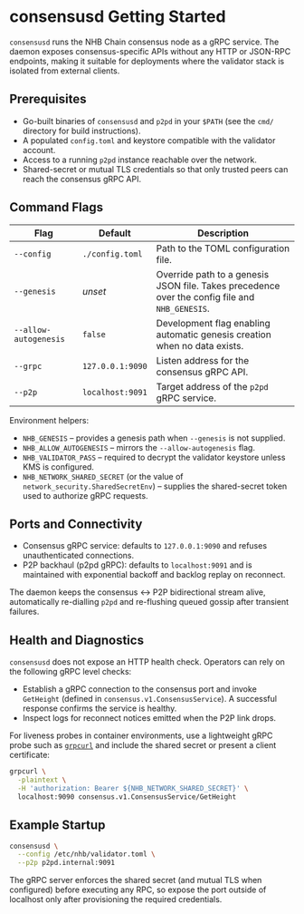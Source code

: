 # consensusd Getting Started

`consensusd` runs the NHB Chain consensus node as a gRPC service. The daemon exposes
consensus-specific APIs without any HTTP or JSON-RPC endpoints, making it suitable
for deployments where the validator stack is isolated from external clients.

## Prerequisites

* Go-built binaries of `consensusd` and `p2pd` in your `$PATH` (see the `cmd/`
  directory for build instructions).
* A populated `config.toml` and keystore compatible with the validator account.
* Access to a running `p2pd` instance reachable over the network.
* Shared-secret or mutual TLS credentials so that only trusted peers can reach
  the consensus gRPC API.

## Command Flags

| Flag | Default | Description |
| ---- | ------- | ----------- |
| `--config` | `./config.toml` | Path to the TOML configuration file. |
| `--genesis` | _unset_ | Override path to a genesis JSON file. Takes precedence over the config file and `NHB_GENESIS`. |
| `--allow-autogenesis` | `false` | Development flag enabling automatic genesis creation when no data exists. |
| `--grpc` | `127.0.0.1:9090` | Listen address for the consensus gRPC API. |
| `--p2p` | `localhost:9091` | Target address of the `p2pd` gRPC service. |

Environment helpers:

* `NHB_GENESIS` – provides a genesis path when `--genesis` is not supplied.
* `NHB_ALLOW_AUTOGENESIS` – mirrors the `--allow-autogenesis` flag.
* `NHB_VALIDATOR_PASS` – required to decrypt the validator keystore unless KMS is configured.
* `NHB_NETWORK_SHARED_SECRET` (or the value of `network_security.SharedSecretEnv`)
  – supplies the shared-secret token used to authorize gRPC requests.

## Ports and Connectivity

* Consensus gRPC service: defaults to `127.0.0.1:9090` and refuses
  unauthenticated connections.
* P2P backhaul (p2pd gRPC): defaults to `localhost:9091` and is maintained with
  exponential backoff and backlog replay on reconnect.

The daemon keeps the consensus ↔︎ P2P bidirectional stream alive, automatically
re-dialling `p2pd` and re-flushing queued gossip after transient failures.

## Health and Diagnostics

`consensusd` does not expose an HTTP health check. Operators can rely on the
following gRPC level checks:

* Establish a gRPC connection to the consensus port and invoke `GetHeight`
  (defined in `consensus.v1.ConsensusService`). A successful response confirms
  the service is healthy.
* Inspect logs for reconnect notices emitted when the P2P link drops.

For liveness probes in container environments, use a lightweight gRPC probe such
as [`grpcurl`](https://github.com/fullstorydev/grpcurl) and include the shared
secret or present a client certificate:

```bash
grpcurl \
  -plaintext \
  -H 'authorization: Bearer ${NHB_NETWORK_SHARED_SECRET}' \
  localhost:9090 consensus.v1.ConsensusService/GetHeight
```

## Example Startup

```bash
consensusd \
  --config /etc/nhb/validator.toml \
  --p2p p2pd.internal:9091
```

The gRPC server enforces the shared secret (and mutual TLS when configured)
before executing any RPC, so expose the port outside of localhost only after
provisioning the required credentials.
